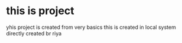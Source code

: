 # this is project
 yhis project is created from very basics this is created in local system directly
 created br riya